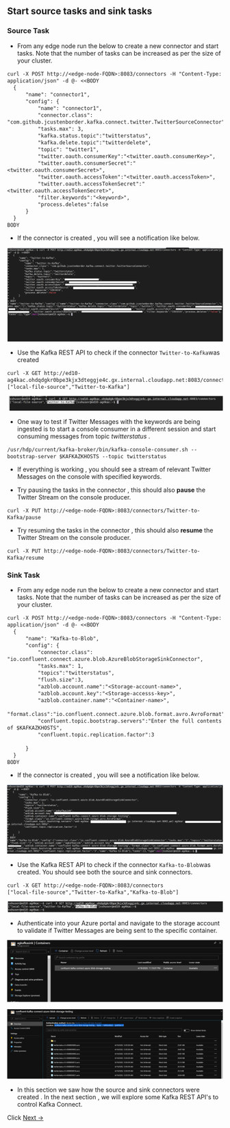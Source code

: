 ## Start source tasks and sink tasks 


### Source Task

- From any edge node run the below to create a new connector and start tasks. Note that the number of tasks can be increased as per the size of your cluster. 
```
curl -X POST http://<edge-node-FQDN>:8083/connectors -H "Content-Type: application/json" -d @- <<BODY
  {
      "name": "connector1",
      "config": {
          "name": "connector1",
          "connector.class": "com.github.jcustenborder.kafka.connect.twitter.TwitterSourceConnector",
          "tasks.max": 3,
          "kafka.status.topic":"twitterstatus",
          "kafka.delete.topic":"twitterdelete",        
          "topic": "twitter1",   
          "twitter.oauth.consumerKey":"<twitter.oauth.consumerKey>",
          "twitter.oauth.consumerSecret":"<twitter.oauth.consumerSecret>",
          "twitter.oauth.accessToken":"<twitter.oauth.accessToken>",
          "twitter.oauth.accessTokenSecret":"<twitter.oauth.accessTokenSecret>",
          "filter.keywords":"<keyword>",
          "process.deletes":false
      }
  }
BODY 
```
- If the connector is created , you will see a notification like below.

![HDInsight Kafka Connect](https://github.com/arnabganguly/Kafkaconnect/blob/master/images/pic15.png)

- Use the Kafka REST API to check if the connector `Twitter-to-Kafka`was created 

 ```
curl -X GET http://ed10-ag4kac.ohdqdgkr0bpe3kjx3dteggje4c.gx.internal.cloudapp.net:8083/connectors
["local-file-source","Twitter-to-Kafka"]
```

![HDInsight Kafka Connect](https://github.com/arnabganguly/Kafkaconnect/blob/master/images/pic16.png)


- One way to test if Twitter Messages with the keywords are being ingested is to start a console consumer in a different session and start consuming messages from topic *twitterstatus* . 

```
/usr/hdp/current/kafka-broker/bin/kafka-console-consumer.sh --bootstrap-server $KAFKAZKHOSTS --topic twitterstatus 
```
- If everything is working , you should see a stream of relevant Twitter Messages on the console with specified keywords. 

- Try pausing the tasks in the connector , this should also **pause** the Twitter Stream on the console producer.

```
curl -X PUT http://<edge-node-FQDN>:8083/connectors/Twitter-to-Kafka/pause 
```
- Try resuming the tasks in the connector , this should also **resume** the Twitter Stream on the console producer.

```
curl -X PUT http://<edge-node-FQDN>:8083/connectors/Twitter-to-Kafka/resume 
```

### Sink Task 


- From any edge node run the below to create a new connector and start tasks. Note that the number of tasks can be increased as per the size of your cluster. 

```
curl -X POST http://<edge-node-FQDN>:8083/connectors -H "Content-Type: application/json" -d @- <<BODY
  {
      "name": "Kafka-to-Blob",
      "config": {
          "connector.class": "io.confluent.connect.azure.blob.AzureBlobStorageSinkConnector",
          "tasks.max": 1,
          "topics":"twitterstatus",
          "flush.size":3,
          "azblob.account.name":"<Storage-account-name>",
          "azblob.account.key":"<Storage-accesss-key>",
          "azblob.container.name":"<Container-name>",
          "format.class":"io.confluent.connect.azure.blob.format.avro.AvroFormat",
          "confluent.topic.bootstrap.servers":"Enter the full contents of $KAFKAZKHOSTS",   
          "confluent.topic.replication.factor":3

      }
  }
BODY
```
- If the connector is created  , you will see a notification like below.

![HDInsight Kafka Connect](https://github.com/arnabganguly/Kafkaconnect/blob/master/images/pic17.png)


- Use the Kafka REST API to check if the connector `Kafka-to-Blob`was created. You should see both the source and sink connectors.  

```
curl -X GET http://<edge-node-FQDN>:8083/connectors
["local-file-source","Twitter-to-Kafka","Kafka-to-Blob"]
```

![HDInsight Kafka Connect](https://github.com/arnabganguly/Kafkaconnect/blob/master/images/pic18.png)

- Authenticate into your Azure portal and navigate to the storage account to validate if Twitter Messages are being sent to the specific container. 

![HDInsight Kafka Connect](https://github.com/arnabganguly/Kafkaconnect/blob/master/images/pic19.png)

 ![HDInsight Kafka Connect](https://github.com/arnabganguly/Kafkaconnect/blob/master/images/pic20.png)


- In this section we saw how the source and sink connectors were created . In the next section , we will explore some Kafka REST API's to control Kafka Connect.  

Click  [Next ->](https://github.com/arnabganguly/Kafkaconnect/blob/master/KafkaRESTAPI.md)  
<!--stackedit_data:
eyJoaXN0b3J5IjpbNDk4ODQxNjk5XX0=
-->